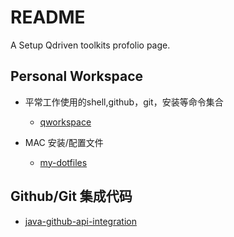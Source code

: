 # README

A Setup Qdriven toolkits profolio page.


## Personal Workspace

* 平常工作使用的shell,github，git，安装等命令集合
  * [qworkspace](https://github.com/qdriven/qworkspace.git)

* MAC 安装/配置文件
  * [my-dotfiles](https://github.com/qdriven/my-dotfiles.git) 

## Github/Git 集成代码

- [java-github-api-integration](https://github.com/qdriven/qdriven-github)